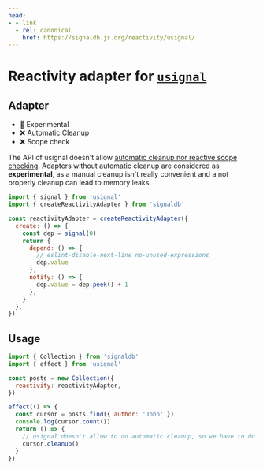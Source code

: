 ```yaml
---
head:
- - link
  - rel: canonical
    href: https://signaldb.js.org/reactivity/usignal/
---
```

# Reactivity adapter for [`usignal`](https://github.com/WebReflection/usignal)

## Adapter

* 🚧 Experimental
* ❌ Automatic Cleanup 
* ❌ Scope check

The API of usignal doesn't allow [automatic cleanup nor reactive scope checking](/reactivity/#reactivity-libraries). Adapters without automatic cleanup are considered as **experimental**, as a manual cleanup isn't really convenient and a not properly cleanup can lead to memory leaks.

```js
import { signal } from 'usignal'
import { createReactivityAdapter } from 'signaldb'

const reactivityAdapter = createReactivityAdapter({
  create: () => {
    const dep = signal(0)
    return {
      depend: () => {
        // eslint-disable-next-line no-unused-expressions
        dep.value
      },
      notify: () => {
        dep.value = dep.peek() + 1
      },
    }
  },
})
```

## Usage

```js
import { Collection } from 'signaldb'
import { effect } from 'usignal'

const posts = new Collection({
  reactivity: reactivityAdapter,
})

effect(() => {
  const cursor = posts.find({ author: 'John' })
  console.log(cursor.count())
  return () => {
    // usignal doesn't allow to do automatic cleanup, so we have to do it ourself
    cursor.cleanup()
  }
})
```
